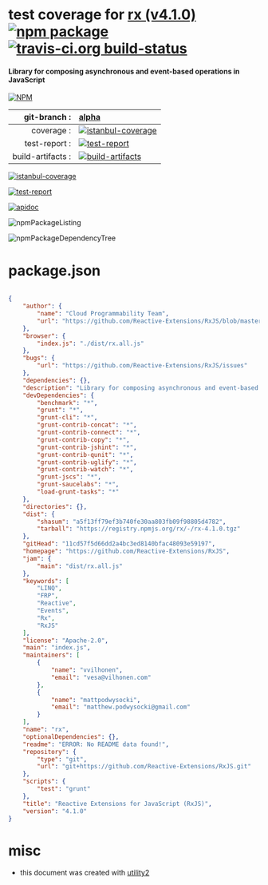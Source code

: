 # test coverage for  [rx (v4.1.0)](https://github.com/Reactive-Extensions/RxJS)  [![npm package](https://img.shields.io/npm/v/npmtest-rx.svg?style=flat-square)](https://www.npmjs.org/package/npmtest-rx) [![travis-ci.org build-status](https://api.travis-ci.org/npmtest/node-npmtest-rx.svg)](https://travis-ci.org/npmtest/node-npmtest-rx)
#### Library for composing asynchronous and event-based operations in JavaScript

[![NPM](https://nodei.co/npm/rx.png?downloads=true)](https://www.npmjs.com/package/rx)

| git-branch : | [alpha](https://github.com/npmtest/node-npmtest-rx/tree/alpha)|
|--:|:--|
| coverage : | [![istanbul-coverage](https://npmtest.github.io/node-npmtest-rx/build/coverage.badge.svg)](https://npmtest.github.io/node-npmtest-rx/build/coverage.html/index.html)|
| test-report : | [![test-report](https://npmtest.github.io/node-npmtest-rx/build/test-report.badge.svg)](https://npmtest.github.io/node-npmtest-rx/build/test-report.html)|
| build-artifacts : | [![build-artifacts](https://npmtest.github.io/node-npmtest-rx/glyphicons_144_folder_open.png)](https://github.com/npmtest/node-npmtest-rx/tree/gh-pages/build)|

[![istanbul-coverage](https://npmtest.github.io/node-npmtest-rx/build/screenCapture.buildCustomOrg.browser.coverage.html.png)](https://npmtest.github.io/node-npmtest-rx/build/coverage.html/index.html)

[![test-report](https://npmtest.github.io/node-npmtest-rx/build/screenCapture.buildCustomOrg.browser.%252Fhome%252Ftravis%252Fbuild%252Fnpmtest%252Fnode-npmtest-rx%252Ftmp%252Fbuild%252Ftest-report.html.png)](https://npmtest.github.io/node-npmtest-rx/build/test-report.html)

[![apidoc](https://npmdoc.github.io/node-npmdoc-rx/build/screenCapture.buildApidoc.browser.%252Fhome%252Ftravis%252Fbuild%252Fnpmdoc%252Fnode-npmdoc-rx%252Ftmp%252Fbuild%252Fapidoc.html.png)](https://npmdoc.github.io/node-npmdoc-rx/build/apidoc.html)

![npmPackageListing](https://npmtest.github.io/node-npmtest-rx/build/screenCapture.npmPackageListing.svg)

![npmPackageDependencyTree](https://npmtest.github.io/node-npmtest-rx/build/screenCapture.npmPackageDependencyTree.svg)



# package.json

```json

{
    "author": {
        "name": "Cloud Programmability Team",
        "url": "https://github.com/Reactive-Extensions/RxJS/blob/master/authors.txt"
    },
    "browser": {
        "index.js": "./dist/rx.all.js"
    },
    "bugs": {
        "url": "https://github.com/Reactive-Extensions/RxJS/issues"
    },
    "dependencies": {},
    "description": "Library for composing asynchronous and event-based operations in JavaScript",
    "devDependencies": {
        "benchmark": "*",
        "grunt": "*",
        "grunt-cli": "*",
        "grunt-contrib-concat": "*",
        "grunt-contrib-connect": "*",
        "grunt-contrib-copy": "*",
        "grunt-contrib-jshint": "*",
        "grunt-contrib-qunit": "*",
        "grunt-contrib-uglify": "*",
        "grunt-contrib-watch": "*",
        "grunt-jscs": "*",
        "grunt-saucelabs": "*",
        "load-grunt-tasks": "*"
    },
    "directories": {},
    "dist": {
        "shasum": "a5f13ff79ef3b740fe30aa803fb09f98805d4782",
        "tarball": "https://registry.npmjs.org/rx/-/rx-4.1.0.tgz"
    },
    "gitHead": "11cd57f5d66dd2a4bc3ed8140bfac48093e59197",
    "homepage": "https://github.com/Reactive-Extensions/RxJS",
    "jam": {
        "main": "dist/rx.all.js"
    },
    "keywords": [
        "LINQ",
        "FRP",
        "Reactive",
        "Events",
        "Rx",
        "RxJS"
    ],
    "license": "Apache-2.0",
    "main": "index.js",
    "maintainers": [
        {
            "name": "vvilhonen",
            "email": "vesa@vilhonen.com"
        },
        {
            "name": "mattpodwysocki",
            "email": "matthew.podwysocki@gmail.com"
        }
    ],
    "name": "rx",
    "optionalDependencies": {},
    "readme": "ERROR: No README data found!",
    "repository": {
        "type": "git",
        "url": "git+https://github.com/Reactive-Extensions/RxJS.git"
    },
    "scripts": {
        "test": "grunt"
    },
    "title": "Reactive Extensions for JavaScript (RxJS)",
    "version": "4.1.0"
}
```



# misc
- this document was created with [utility2](https://github.com/kaizhu256/node-utility2)
